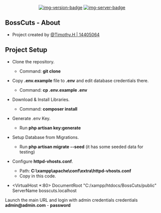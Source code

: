 <!--
BossCuts Documentation
By: Timothy. H | 14405064
-->

<div align="center">

<!-- Quick Links -->
[![img-version-badge]][git-repo]
[![img-server-badge]][git-server]

</div>

<!-- SectionStart: Body -->

 ## BossCuts - About
 
 - Project created by <u>@Timothy.H | 14405064</u>
  
 ## Project Setup
- Clone the repository.
  - Command: __git clone__

- Copy __.env.example__ file to __.env__ and edit database credentials there. 
  - Command: __cp .env.example .env__

- Download & Install Libraries.
  - Command: __composer install__

- Generate .env Key.
  - Run __php artisan key:generate__

- Setup Database from Migrations.
  - Run __php artisan migrate --seed__ (it has some seeded data for testing)

- Configure __httpd-vhosts.conf__.
  - Path: __C:\xampp\apache\conf\extra\httpd-vhosts.conf__
  - Copy in this code.
- <VirtualHost *:80>
    DocumentRoot "C:/xampp/htdocs/BossCuts/public"
    ServerName bosscuts.localhost
  </VirtualHost>

Launch the main URL and login with admin credentials
credentials
__admin@admin.com__ - __password__



<!--SectionEnd: Body -->

<!--
Repo References
-->
[git-repo]:https://github.com/timhow38/COMP710-S2
[git-server]:https://laravel.com/
<!--
Link References
-->
[img-version-badge]:https://img.shields.io/badge/RELEASE-V1.0.4-blue?logo=github&style=for-the-badge
[img-server-badge]:https://img.shields.io/badge/FRAMEWORK-LARAVEL-brightgreen?logo=github&style=for-the-badge
